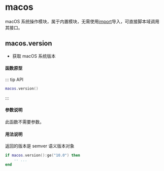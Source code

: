 
# macos

macOS 系统操作模块，属于内置模块，无需使用[import](/zh/api/scripts/builtin-modules/import)导入，可直接脚本域调用其接口。

## macos.version

- 获取 macOS 系统版本

#### 函数原型

::: tip API
```lua
macos.version()
```
:::


#### 参数说明

此函数不需要参数。

#### 用法说明

返回的版本是 semver 语义版本对象

```lua
if macos.version():ge("10.0") then
    -- ...
end
```
